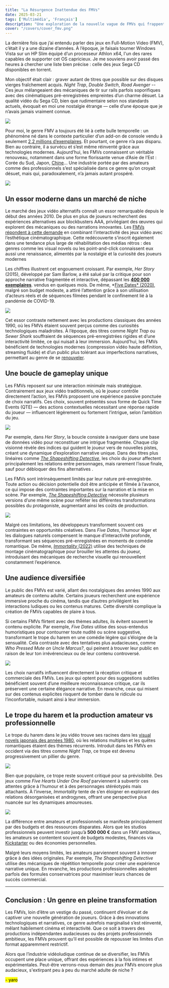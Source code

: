 ```yaml
---
title: "La Résurgence Inattendue des FMVs"
date: 2025-03-21
tags: ['Multimédia', 'Français']
description: "Une exploration de la nouvelle vague de FMVs qui frappent le marché PC."
cover: "/covers/cover_fmv.png"
---
```


La dernière fois que j’ai entendu parler des jeux en Full-Motion Video (FMV), c’était il y a une dizaine d’années. À l’époque, je faisais tourner Windows Vista sur un HP Slim équipé d’un processeur Athlon x64, l'un des rares capables de supporter cet OS capricieux. Je me souviens avoir passé des heures à chercher une liste bien précise : celle des jeux Sega CD disponibles en torrent. 

Mon objectif était clair : graver autant de titres que possible sur des disques vierges fraîchement acquis. *Night Trap*, *Double Switch*, *Road Avenger* -- Ces jeux mélangeaient des mécaniques de tir sur rails parfois soporifiques avec des cinématiques pré-enregistrées empreintes d’un charme désuet. La qualité vidéo du Sega CD, bien que rudimentaire selon nos standards actuels, évoquait en moi une nostalgie étrange — celle d’une époque que je n’avais jamais vraiment connue.

![](image-236.png)

Pour moi, le genre FMV a toujours été lié à cette bulle temporelle : un phénomène né dans le contexte particulier d’un add-on de console vendu à seulement [2,2 millions d’exemplaires](https://www.videogamehistory.com/sega-cd-sales). Et pourtant, ce genre n’a pas disparu. Bien au contraire, il a survécu et s’est même réinventé grâce aux technologies modernes. Aujourd’hui, les FMVs connaissent un véritable renouveau, notamment dans une forme florissante venue d’Asie de l’Est : Corée du Sud, Japon, [Chine](https://www.tap.io/article/fmv-games-in-china)… Une industrie portée par des amateurs comme des professionnels s’est spécialisée dans ce genre qu’on croyait désuet, mais qui, paradoxalement, n’a jamais autant prospéré.

![](image-237.png)

## **Un essor moderne dans un marché de niche**

Le marché des jeux vidéo alternatifs connaît un essor remarquable depuis le début des années 2010. De plus en plus de joueurs recherchent des expériences alternatives aux blockbusters AAA, privilégiant des œuvres qui explorent des mécaniques ou des narrations innovantes. Les [FMVs répondent à cette demande](https://www.gamasutra.com/view/news/284736/The_Resurgence_of_FMV_Games.php) en combinant l’interactivité des jeux vidéo avec l’esthétique cinématographique. Cette redécouverte s’inscrit également dans une tendance plus large de réhabilitation des médias rétros : des genres comme les visual novels ou les point-and-click connaissent eux aussi une renaissance, alimentés par la nostalgie et la curiosité des joueurs modernes

Les chiffres illustrent cet engouement croissant. Par exemple, *Her Story* (2015), développé par Sam Barlow, a été salué par la critique pour son approche narrative fragmentée et interactive, dépassant les [**400 000 exemplaires**](https://www.polygon.com/2015/6/24/8837445/her-story-review).  vendus en quelques mois. De même, *[Five Dates* (2020)](https://www.eurogamer.net/articles/2020-11-five-dates-review), malgré son budget modeste, a attiré l’attention grâce à son utilisation d’acteurs réels et de séquences filmées pendant le confinement lié à la pandémie de COVID-19.

![](image-238.png)

Cet essor contraste nettement avec les productions classiques des années 1990, où les FMVs étaient souvent perçus comme des curiosités technologiques maladroites. À l’époque, des titres comme *Night Trap* ou *Sewer Shark* souffraient de séquences pré-enregistrées rigides et d’une interactivité limitée, ce qui nuisait à leur immersion. Aujourd’hui, les FMVs bénéficient de technologies modernes (compression vidéo haute définition, streaming fluide) et d’un public plus tolérant aux imperfections narratives, permettant au genre de se [renouveler](https://www.gamesradar.com/fmv-games-history/).

## **Une boucle de gameplay unique**

Les FMVs reposent sur une interaction minimale mais stratégique. Contrairement aux jeux vidéo traditionnels, où le joueur contrôle directement l’action, les FMVs proposent une expérience passive ponctuée de choix narratifs. Ces choix, souvent présentés sous forme de Quick Time Events (QTE) — des actions contextuelles nécessitant une réponse rapide du joueur — influencent légèrement ou fortement l’intrigue, selon l’ambition du jeu.

![](image-239.png)

Par exemple, dans *Her Story*, la boucle consiste à naviguer dans une base de données vidéo pour reconstituer une intrigue fragmentée. Chaque clip visionné révèle des indices qui guident le joueur vers de nouvelles pistes, créant une dynamique d’exploration narrative unique. Dans des titres plus linéaires comme [*The Shapeshifting Detective*](https://www.metacritic.com/game/pc/the-shapeshifting-detective), les choix du joueur affectent principalement les relations entre personnages, mais rarement l’issue finale, sauf pour débloquer des fins alternatives .

Les FMVs sont intrinsèquement limités par leur nature pré-enregistrée. Toute action ou décision potentielle doit être anticipée et filmée à l’avance, ce qui impose des contraintes importantes sur la narration et la mise en scène. Par exemple, [*The Shapeshifting Detective*](https://www.gamespot.com/articles/shapeshifting-detective-interview/) nécessite plusieurs versions d’une même scène pour refléter les différentes transformations possibles du protagoniste, augmentant ainsi les coûts de production.

![](image-240.png)

Malgré ces limitations, les développeurs transforment souvent ces contraintes en opportunités créatives. Dans *Five Dates*, l’humour léger et les dialogues naturels compensent le manque d’interactivité profonde, transformant ses séquences pré-enregistrées en moments de comédie romantique. De même, [*Immortality* (2022)](https://www.ign.com/articles/immortality-review) utilise des techniques de montage cinématographique pour brouiller les attentes du joueur, introduisant des mécaniques de recherche visuelle qui renouvellent constamment l’expérience.

## **Une audience diversifiée**

Le public des FMVs est varié, allant des nostalgiques des années 1990 aux amateurs de contenu adulte. Certains joueurs recherchent une expérience immersive proche du cinéma, tandis que d’autres privilégient les interactions ludiques ou les contenus matures. Cette diversité complique la création de FMVs capables de plaire à tous.

Si certains FMVs flirtent avec des thèmes adultes, ils évitent souvent le contenu explicite. Par exemple, *Five Dates* utilise des sous-entendus humoristiques pour contourner toute nudité ou scène suggestive, transformant le trope du harem en une comédie légère qui s’éloigne de la sensualité. Cela contraste avec des tentatives plus audacieuses, comme *Who Pressed Mute on Uncle Marcus?*, qui peinent à trouver leur public en raison de leur ton irrévérencieux ou de leur contenu controversé.

![](image-241.png)

Les choix narratifs influencent directement la réception critique et commerciale des FMVs. Les jeux qui optent pour des suggestions subtiles bénéficient souvent d’une meilleure reconnaissance critique, car ils préservent une certaine élégance narrative. En revanche, ceux qui misent sur des contenus explicites risquent de tomber dans le ridicule ou l’inconfortable, nuisant ainsi à leur immersion.
## **Le trope du harem et la production amateur vs professionnelle**

Le trope du harem dans le jeu vidéo trouve ses racines dans les [visual novels japonais des années 1980](https://www.visualnoveldatabase.com/history), où les relations multiples et les quêtes romantiques étaient des thèmes récurrents. Introduit dans les FMVs en occident via des titres comme *Night Trap*, ce trope est devenu progressivement un pillier du genre.

![](image-242.png)

Bien que populaire, ce trope reste souvent critiqué pour sa prévisibilité. Des jeux comme *Five Hearts Under One Roof* parviennent à subvertir ces attentes grâce à l’humour et à des personnages stéréotypés mais attachants. À l’inverse, *Immortality* tente de s’en éloigner en explorant des relations désorganisées et androgynes, offrant une perspective plus nuancée sur les dynamiques amoureuses.

![](image-243.png)

La différence entre amateurs et professionnels se manifeste principalement par des budgets et des ressources disparates. Alors que les studios professionnels peuvent investir jusqu’à **500 000 €** dans un FMV ambitieux, les amateurs se contentent souvent de budgets modestes, financés via [Kickstarter](https://www.kickstarter.com/discover/categories/games) ou des économies personnelles.

Malgré leurs moyens limités, les amateurs parviennent souvent à innover grâce à des idées originales. Par exemple, *The Shapeshifting Detective* utilise des mécaniques de répétition temporelle pour créer une expérience narrative unique. En revanche, les productions professionnelles adoptent parfois des formules conservatrices pour maximiser leurs chances de succès commercial.

---

## **Conclusion : Un genre en pleine transformation**

Les FMVs, loin d’être un vestige du passé, continuent d’évoluer et de captiver une nouvelle génération de joueurs. Grâce à des innovations technologiques et narratives, ce genre autrefois marginalisé s’est réinventé, mêlant habilement cinéma et interactivité. Que ce soit à travers des productions indépendantes audacieuses ou des projets professionnels ambitieux, les FMVs prouvent qu’il est possible de repousser les limites d’un format apparemment restrictif.

Alors que l’industrie vidéoludique continue de se diversifier, les FMVs occupent une place unique, offrant des expériences à la fois intimes et expérimentales. Peut-être verrons-nous demain des jeux FMVs encore plus audacieux, s'extirpant peu à peu du marché adulte de niche ?

<mark> - yaro </mark>